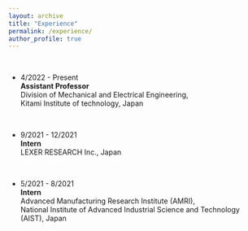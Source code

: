 ```yaml
---
layout: archive
title: "Experience"
permalink: /experience/
author_profile: true
---
```


<br>

* 4/2022 - Present
    <br> <b> Assistant Professor </b>
    <br> Division of Mechanical and Electrical Engineering,
    <br> Kitami Institute of technology, Japan

<br>

* 9/2021 - 12/2021
    <br> <b> Intern </b>
    <br> LEXER RESEARCH Inc., Japan

<br>

* 5/2021 - 8/2021
    <br> <b> Intern </b>
    <br> Advanced Manufacturing Research Institute (AMRI),
    <br> National Institute of Advanced Industrial Science and Technology (AIST), Japan